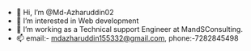 - 👋 Hi, I’m @Md-Azharuddin02
- 👀 I’m interested in Web development
- 🌱 I’m working as a Technical support Engineer at MandSConsulting.
- 📫 email:- mdazharuddin155332@gmail.com, phone:-7282845498

<!---
Md-Azharuddin02/Md-Azharuddin02 is a ✨ special ✨ repository because its `README.md` (this file) appears on your GitHub profile.
You can click the Preview link to take a look at your changes.
--->
